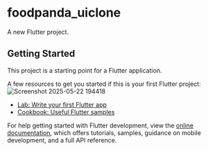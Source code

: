 # foodpanda_uiclone

A new Flutter project.

## Getting Started

This project is a starting point for a Flutter application.

A few resources to get you started if this is your first Flutter project:
![Screenshot 2025-05-22 194418](https://github.com/user-attachments/assets/7703f5e2-6f03-4147-8677-b9663714d48d)

- [Lab: Write your first Flutter app](https://docs.flutter.dev/get-started/codelab)
- [Cookbook: Useful Flutter samples](https://docs.flutter.dev/cookbook)

For help getting started with Flutter development, view the
[online documentation](https://docs.flutter.dev/), which offers tutorials,
samples, guidance on mobile development, and a full API reference.
